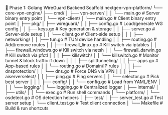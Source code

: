📂 Phase 1: Golang WireGuard Backend Scaffold
nextgen-vpn-platform/
└── core-vpn-engine/
    ├── cmd/
    │   ├── vpn-server/
    │   │   └── main.go              # Server binary entry point
    │   └── vpn-client/
    │       └── main.go              # Client binary entry point
    │
    ├── pkg/
    │   ├── wireguard/
    │   │   ├── config.go            # Load/generate WG config
    │   │   ├── keys.go              # Key generation & storage
    │   │   ├── server.go            # Server-side setup
    │   │   └── client.go            # Client-side setup
    │   │
    │   ├── networking/
    │   │   ├── tun.go               # TUN device handling
    │   │   ├── routing.go           # Add/remove routes
    │   │   ├── firewall_linux.go    # Kill switch via iptables
    │   │   ├── firewall_windows.go  # Kill switch via netsh
    │   │   └── firewall_darwin.go   # Kill switch via pfctl
    │   │
    │   ├── killswitch/
    │   │   └── killswitch.go        # Monitor tunnel & block traffic if down
    │   │
    │   ├── splittunneling/
    │   │   ├── apps.go              # App-based rules
    │   │   └── routing.go           # Domain/IP rules
    │   │
    │   ├── dnsprotection/
    │   │   └── dns.go               # Force DNS via VPN
    │   │
    │   ├── aiserverselect/
    │   │   ├── ping.go              # Ping servers
    │   │   └── selector.go          # Pick best server
    │   │
    │   ├── config/
    │   │   └── config.go            # Load from YAML/ENV
    │   │
    │   └── logging/
    │       └── logging.go           # Centralized logger
    │
    ├── internal/
    │   ├── utils/
    │   │   └── exec.go              # Run shell commands
    │   └── platform/
    │       └── osdetect.go          # OS detection helpers
    │
    ├── test/
    │   ├── server_test.go           # Test server setup
    │   └── client_test.go           # Test client connection
    │
    └── Makefile                     # Build & run shortcuts
